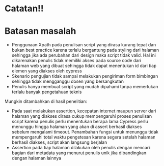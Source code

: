 # Catatan!!

# Batasan masalah

  - Penggunaan Xpath pada penulisan script yang dirasa kurang tepat dan bukan best practice karena terlalu bergantung pada styling dari halaman sehingga jika ada perubahan dari design maka script tidak valid. Hal ini dikarenakan penulis tidak memiliki akses pada source code dari halaman web yang dibuat sehingga tidak dapat menentukan id dari tiap elemen yang diakses oleh cypress
  - Skenario pengujian tidak sampai melakukan pengiriman form bimbingan sehingga tidak mengganggu dosen yang bersangkutan
  - Penulis hanya membuat script yang mudah dipahami tanpa memerlukan terlalu banyak pengetahuan teknis

Mungkin ditambahkan di hasil penelitian:
  - Pada saat melakukan assertion, kecepatan internet maupun server dari halaman yang diakses dirasa cukup mempengaruhi proses penulisan script karena penulis perlu menentukan berapa lama Cypress perlu menunggu hingga halaman yang akan di assert berhasil diakses sebelum mengalami timeout. Penambahan fungsi untuk menunggu tidak mempengaruhi total waktu pengetesan karena segera setelah halaman berhasil diakses, script akan langsung berjalan
  - Assertion pada tiap halaman dilakukan oleh penulis dengan mencari bagian dari metadata yang menurut penulis unik jika dibandingkan dengan halaman lainnya
